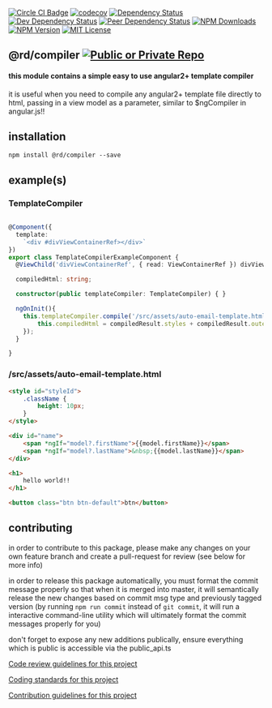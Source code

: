 
[![Circle CI Badge][circleci-badge]][circleci-link]
[![codecov][codecov-image]][codecov-link]
[![Dependency Status][dependency-image]][dependency-link]
[![Dev Dependency Status][dev-dependency-image]][dev-dependency-link]
[![Peer Dependency Status][peer-dependency-image]][peer-dependency-link]
[![NPM Downloads][npm-downloads-image]][npm-downloads-link]
[![NPM Version][npm-version-image]][npm-version-link]
[![MIT License][npm-license-image]][npm-license-link]

## @rd/compiler [![Public or Private Repo][public-true-image]][public-true-link]


#### this module contains a simple easy to use angular2+ template compiler
it is useful when you need to compile any angular2+ template file directly to html, passing in a view model as a parameter, similar to $ngCompiler in angular.js!!


## installation
```
npm install @rd/compiler --save

```

## example(s)

### TemplateCompiler

```TypeScript

@Component({
  template:
    `<div #divViewContainerRef></div>`
})
export class TemplateCompilerExampleComponent {
  @ViewChild('divViewContainerRef', { read: ViewContainerRef }) divViewContainerRef: ViewContainerRef;

  compiledHtml: string;

  constructor(public templateCompiler: TemplateCompiler) { }

  ngOnInit(){
    this.templateCompiler.compile('/src/assets/auto-email-template.html', { id: 291, firstName: 'chase', lastName: 'gibbs' }, this.divViewContainerRef, [SharedModule]).subscribe((compiledResult: CompiledResultModel) => {
        this.compiledHtml = compiledResult.styles + compiledResult.outerHTML;
    });
  }

}
```
### /src/assets/auto-email-template.html

```html
<style id="styleId">
	.className {
		height: 10px;
	}
</style>

<div id="name">
    <span *ngIf="model?.firstName">{{model.firstName}}</span>
    <span *ngIf="model?.lastName">&nbsp;{{model.lastName}}</span>
</div>

<h1>
    hello world!!
</h1>

<button class="btn btn-default">btn</button>
```

## contributing

in order to contribute to this package, please make any changes on your own feature branch and create a pull-request for review (see below for more info)

in order to release this package automatically, you must format the commit message properly so that when it is merged into master, it will semantically release the new changes based on commit msg type and previously tagged version (by running `npm run commit` instead of `git commit`, it will run a interactive command-line utility which will ultimately format the commit messages properly for you)

don't forget to expose any new additions publically, ensure everything which is public is accessible via the public_api.ts

[Code review guidelines for this project](CODE_REVIEWS.md)

[Coding standards for this project](CODING_STANDARDS.md)

[Contribution guidelines for this project](CONTRIBUTING.md)


[code-reviews-link]: /CODE_REVIEWS.md
[npm-icon]: https://nodei.co/npm/@rd/compiler.svg?downloads=true
[npm-icon-link]: https://npmjs.org/package/@rd/compiler
[circleci-badge]: https://circleci.com/gh/RentDynamics/ng-compiler.svg?style=shield
[circleci-link]: https://circleci.com/gh/rentdynamics/ng-compiler/tree/master
[codecov-image]: https://codecov.io/gh/RentDynamics/ng-compiler/branch/master/graph/badge.svg
[codecov-link]: https://codecov.io/gh/RentDynamics/ng-compiler
[nsp-image]: https://nodesecurity.io/orgs/rent-dynamics/projects/d770bb34-240f-4533-a8f2-6e2ae859f4b3/badge
[nsp-link]: https://nodesecurity.io/orgs/rent-dynamics/projects/d770bb34-240f-4533-a8f2-6e2ae859f4b3
[dependency-image]: https://david-dm.org/RentDynamics/ng-compiler/status.svg
[dependency-link]: https://david-dm.org/RentDynamics/ng-compiler
[dev-dependency-image]: https://david-dm.org/RentDynamics/ng-compiler/dev-status.svg
[dev-dependency-link]: https://david-dm.org/RentDynamics/ng-compiler?type=dev
[peer-dependency-image]: https://david-dm.org/RentDynamics/ng-compiler/peer-status.svg
[peer-dependency-link]: https://david-dm.org/RentDynamics/ng-compiler?type=peer
[public-true-image]: https://img.shields.io/badge/public-true-yellow.svg
[public-true-link]: https://img.shields.io/badge/public-true-yellow.svg
[private-true-image]: https://img.shields.io/badge/private-true-green.svg
[private-true-link]: https://img.shields.io/badge/private-true-green.svg
[npm-version-image]: https://img.shields.io/npm/v/@rd/compiler.svg
[npm-version-link]: https://www.npmjs.com/package/@rd/compiler
[npm-downloads-image]: https://img.shields.io/npm/dm/@rd/compiler.svg
[npm-downloads-link]: http://npm-stat.com/charts.html?package=@rd/compiler&from=2018-03-01
[npm-license-image]: https://img.shields.io/npm/l/@rd/compiler.svg
[npm-license-link]: LICENSE
[license-link]: http://opensource.org/licenses/MIT
